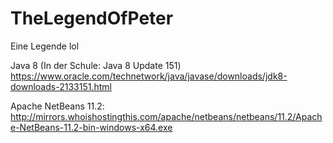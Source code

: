# TheLegendOfPeter
Eine Legende lol



Java 8 (In der Schule: Java 8 Update 151)
https://www.oracle.com/technetwork/java/javase/downloads/jdk8-downloads-2133151.html

Apache NetBeans 11.2:
http://mirrors.whoishostingthis.com/apache/netbeans/netbeans/11.2/Apache-NetBeans-11.2-bin-windows-x64.exe
